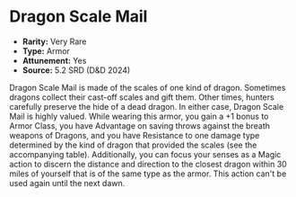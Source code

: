 # Dragon Scale Mail

- **Rarity:** Very Rare
- **Type:** Armor
- **Attunement:** Yes
- **Source:** 5.2 SRD (D&D 2024)

Dragon Scale Mail is made of the scales of one kind of dragon. Sometimes dragons collect their cast-off scales and gift them. Other times, hunters carefully preserve the hide of a dead dragon. In either case, Dragon Scale Mail is highly valued. While wearing this armor, you gain a +1 bonus to Armor Class, you have Advantage on saving throws against the breath weapons of Dragons, and you have Resistance to one damage type determined by the kind of dragon that provided the scales (see the accompanying table). Additionally, you can focus your senses as a Magic action to discern the distance and direction to the closest dragon within 30 miles of yourself that is of the same type as the armor. This action can't be used again until the next dawn.
